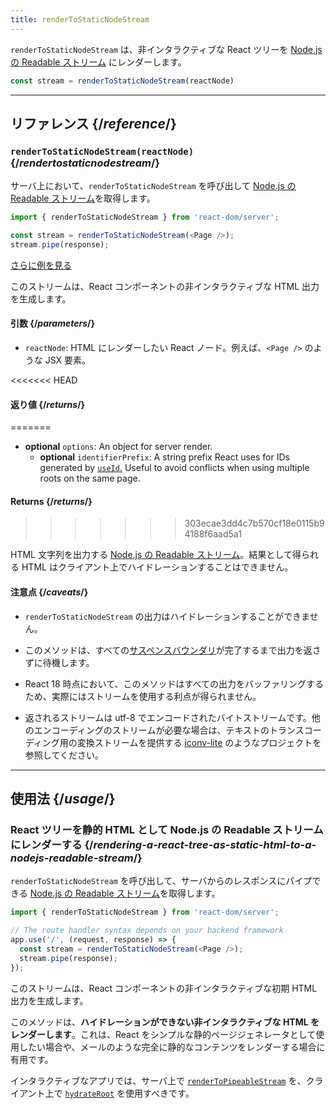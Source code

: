```yaml
---
title: renderToStaticNodeStream
---
```


<Intro>

`renderToStaticNodeStream` は、非インタラクティブな React ツリーを [Node.js の Readable ストリーム](https://nodejs.org/api/stream.html#readable-streams) にレンダーします。

```js
const stream = renderToStaticNodeStream(reactNode)
```

</Intro>

<InlineToc />

---

## リファレンス {/*reference*/}

### `renderToStaticNodeStream(reactNode)` {/*rendertostaticnodestream*/}

サーバ上において、`renderToStaticNodeStream` を呼び出して [Node.js の Readable ストリーム](https://nodejs.org/api/stream.html#readable-streams)を取得します。

```js
import { renderToStaticNodeStream } from 'react-dom/server';

const stream = renderToStaticNodeStream(<Page />);
stream.pipe(response);
```

[さらに例を見る](#usage)

このストリームは、React コンポーネントの非インタラクティブな HTML 出力を生成します。

#### 引数 {/*parameters*/}

* `reactNode`: HTML にレンダーしたい React ノード。例えば、`<Page />` のような JSX 要素。

<<<<<<< HEAD
#### 返り値 {/*returns*/}
=======
* **optional** `options`: An object for server render.
  * **optional** `identifierPrefix`: A string prefix React uses for IDs generated by [`useId`.](/reference/react/useId) Useful to avoid conflicts when using multiple roots on the same page.

#### Returns {/*returns*/}
>>>>>>> 303ecae3dd4c7b570cf18e0115b94188f6aad5a1

HTML 文字列を出力する [Node.js の Readable ストリーム](https://nodejs.org/api/stream.html#readable-streams)。結果として得られる HTML はクライアント上でハイドレーションすることはできません。

#### 注意点 {/*caveats*/}

* `renderToStaticNodeStream` の出力はハイドレーションすることができません。

* このメソッドは、すべての[サスペンスバウンダリ](/reference/react/Suspense)が完了するまで出力を返さずに待機します。

* React 18 時点において、このメソッドはすべての出力をバッファリングするため、実際にはストリームを使用する利点が得られません。

* 返されるストリームは utf-8 でエンコードされたバイトストリームです。他のエンコーディングのストリームが必要な場合は、テキストのトランスコーディング用の変換ストリームを提供する [iconv-lite](https://www.npmjs.com/package/iconv-lite) のようなプロジェクトを参照してください。

---

## 使用法 {/*usage*/}

### React ツリーを静的 HTML として Node.js の Readable ストリームにレンダーする {/*rendering-a-react-tree-as-static-html-to-a-nodejs-readable-stream*/}

`renderToStaticNodeStream` を呼び出して、サーバからのレスポンスにパイプできる [Node.js の Readable ストリーム](https://nodejs.org/api/stream.html#readable-streams)を取得します。

```js {5-6}
import { renderToStaticNodeStream } from 'react-dom/server';

// The route handler syntax depends on your backend framework
app.use('/', (request, response) => {
  const stream = renderToStaticNodeStream(<Page />);
  stream.pipe(response);
});
```

このストリームは、React コンポーネントの非インタラクティブな初期 HTML 出力を生成します。

<Pitfall>

このメソッドは、**ハイドレーションができない非インタラクティブな HTML をレンダーします**。これは、React をシンプルな静的ページジェネレータとして使用したい場合や、メールのような完全に静的なコンテンツをレンダーする場合に有用です。

インタラクティブなアプリでは、サーバ上で [`renderToPipeableStream`](/reference/react-dom/server/renderToPipeableStream) を、クライアント上で [`hydrateRoot`](/reference/react-dom/client/hydrateRoot) を使用すべきです。

</Pitfall>
